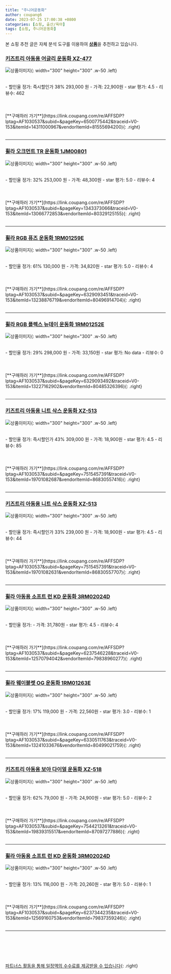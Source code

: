 ```yaml
---
title: "주니어운동화"
author: coupang6
date: 2023-07-25 17:00:38 +0800
categories: [쇼핑, 출산/육아]
tags: [쇼핑, 주니어운동화]
---
```


본 쇼핑 추천 글은 자체 분석 도구를 이용하여 [**상품**](https://link.coupang.com/a/bao1ui)을 추천하고 있습니다.

### [키즈트리 아동용 어글리 운동화 XZ-477](https://link.coupang.com/re/AFFSDP?lptag=AF1030537&subid=&pageKey=6500775442&traceid=V0-153&itemId=14311000967&vendorItemId=81555694200)

![상품이미지](https://thumbnail10.coupangcdn.com/thumbnails/remote/230x230ex/image/retail/images/3481312642772174-f1740985-d022-424f-b155-bbdd263410a0.jpg){: width="300" height="300" .w-50 .left}


<br>
- 할인율 정가: 즉시할인가 38%  293,000   원
- 가격: 22,900원
- star 평가: 4.5
- 리뷰수: 462
<br>
<br>
<br>
<br>
[**구매하러 가기**](https://link.coupang.com/re/AFFSDP?lptag=AF1030537&subid=&pageKey=6500775442&traceid=V0-153&itemId=14311000967&vendorItemId=81555694200){: .right}
<br>
<br>

---

### [휠라 오크먼트 TR 운동화 1JM00801](https://link.coupang.com/re/AFFSDP?lptag=AF1030537&subid=&pageKey=1343373066&traceid=V0-153&itemId=13066772853&vendorItemId=80329125155)

![상품이미지](https://thumbnail9.coupangcdn.com/thumbnails/remote/230x230ex/image/rs_quotation_api/fhkp4wsg/db2ae96e07af483893193a034bc54871.jpg){: width="300" height="300" .w-50 .left}


<br>
- 할인율 정가: 32%  253,000   원
- 가격: 48,300원
- star 평가: 5.0
- 리뷰수: 4
<br>
<br>
<br>
<br>
[**구매하러 가기**](https://link.coupang.com/re/AFFSDP?lptag=AF1030537&subid=&pageKey=1343373066&traceid=V0-153&itemId=13066772853&vendorItemId=80329125155){: .right}
<br>
<br>

---

### [휠라 RGB 퓨즈 운동화 1RM01259E](https://link.coupang.com/re/AFFSDP?lptag=AF1030537&subid=&pageKey=6329093451&traceid=V0-153&itemId=13238876719&vendorItemId=80496914704)

![상품이미지](https://thumbnail9.coupangcdn.com/thumbnails/remote/230x230ex/image/rs_quotation_api/czkiwvhi/33193feed28e474886df9a8fd6d9bf14.jpg){: width="300" height="300" .w-50 .left}


<br>
- 할인율 정가: 61%  130,000   원
- 가격: 34,820원
- star 평가: 5.0
- 리뷰수: 4
<br>
<br>
<br>
<br>
[**구매하러 가기**](https://link.coupang.com/re/AFFSDP?lptag=AF1030537&subid=&pageKey=6329093451&traceid=V0-153&itemId=13238876719&vendorItemId=80496914704){: .right}
<br>
<br>

---

### [휠라 RGB 플렉스 뉴데이 운동화 1RM01252E](https://link.coupang.com/re/AFFSDP?lptag=AF1030537&subid=&pageKey=6329093492&traceid=V0-153&itemId=13227162902&vendorItemId=80485326396)

![상품이미지](https://thumbnail6.coupangcdn.com/thumbnails/remote/230x230ex/image/rs_quotation_api/g8acwmci/ff35d53982b440e5a019167825d2592c.jpg){: width="300" height="300" .w-50 .left}


<br>
- 할인율 정가: 29%  298,000   원
- 가격: 33,150원
- star 평가: No data
- 리뷰수: 0
<br>
<br>
<br>
<br>
[**구매하러 가기**](https://link.coupang.com/re/AFFSDP?lptag=AF1030537&subid=&pageKey=6329093492&traceid=V0-153&itemId=13227162902&vendorItemId=80485326396){: .right}
<br>
<br>

---

### [키즈트리 아동용 니트 삭스 운동화 XZ-513](https://link.coupang.com/re/AFFSDP?lptag=AF1030537&subid=&pageKey=7515457391&traceid=V0-153&itemId=19701082687&vendorItemId=86830557416)

![상품이미지](https://thumbnail9.coupangcdn.com/thumbnails/remote/230x230ex/image/retail/images/2023/08/09/16/6/a3a3e518-1218-47a3-9816-a5d51e37bdca.jpg){: width="300" height="300" .w-50 .left}


<br>
- 할인율 정가: 즉시할인가 43%  309,000   원
- 가격: 18,900원
- star 평가: 4.5
- 리뷰수: 85
<br>
<br>
<br>
<br>
[**구매하러 가기**](https://link.coupang.com/re/AFFSDP?lptag=AF1030537&subid=&pageKey=7515457391&traceid=V0-153&itemId=19701082687&vendorItemId=86830557416){: .right}
<br>
<br>

---

### [키즈트리 아동용 니트 삭스 운동화 XZ-513](https://link.coupang.com/re/AFFSDP?lptag=AF1030537&subid=&pageKey=7515457391&traceid=V0-153&itemId=19701082631&vendorItemId=86830557707)

![상품이미지](https://thumbnail10.coupangcdn.com/thumbnails/remote/230x230ex/image/retail/images/2023/08/09/16/1/6908e1c3-c370-4d38-8656-434f467612e8.jpg){: width="300" height="300" .w-50 .left}


<br>
- 할인율 정가: 즉시할인가 33%  239,000   원
- 가격: 18,900원
- star 평가: 4.5
- 리뷰수: 44
<br>
<br>
<br>
<br>
[**구매하러 가기**](https://link.coupang.com/re/AFFSDP?lptag=AF1030537&subid=&pageKey=7515457391&traceid=V0-153&itemId=19701082631&vendorItemId=86830557707){: .right}
<br>
<br>

---

### [휠라 아동용 소프트 런 KD 운동화 3RM02024D](https://link.coupang.com/re/AFFSDP?lptag=AF1030537&subid=&pageKey=6237546228&traceid=V0-153&itemId=12570794042&vendorItemId=79838960277)

![상품이미지](https://thumbnail10.coupangcdn.com/thumbnails/remote/230x230ex/image/rs_quotation_api/pcpdqmwv/257e7bf6b90249f3b99ac0f3d8ce7731.jpg){: width="300" height="300" .w-50 .left}


<br>
- 할인율 정가: 
- 가격: 31,780원
- star 평가: 4.5
- 리뷰수: 4
<br>
<br>
<br>
<br>
[**구매하러 가기**](https://link.coupang.com/re/AFFSDP?lptag=AF1030537&subid=&pageKey=6237546228&traceid=V0-153&itemId=12570794042&vendorItemId=79838960277){: .right}
<br>
<br>

---

### [휠라 웨이블렛 OG 운동화 1RM01263E](https://link.coupang.com/re/AFFSDP?lptag=AF1030537&subid=&pageKey=6330511763&traceid=V0-153&itemId=13241033676&vendorItemId=80499021759)

![상품이미지](https://thumbnail8.coupangcdn.com/thumbnails/remote/230x230ex/image/rs_quotation_api/uhtiiwqw/39ed105e0c3d4fcbaf52dadb28233e58.jpg){: width="300" height="300" .w-50 .left}


<br>
- 할인율 정가: 17%  119,000   원
- 가격: 22,560원
- star 평가: 3.0
- 리뷰수: 1
<br>
<br>
<br>
<br>
[**구매하러 가기**](https://link.coupang.com/re/AFFSDP?lptag=AF1030537&subid=&pageKey=6330511763&traceid=V0-153&itemId=13241033676&vendorItemId=80499021759){: .right}
<br>
<br>

---

### [키즈트리 아동용 보아 다이얼 운동화 XZ-518](https://link.coupang.com/re/AFFSDP?lptag=AF1030537&subid=&pageKey=7544213261&traceid=V0-153&itemId=19839315517&vendorItemId=87097277886)

![상품이미지](https://thumbnail10.coupangcdn.com/thumbnails/remote/230x230ex/image/rs_quotation_api/kmsfiqku/e555fc98760c46e2b2fbec25e214df84.jpg){: width="300" height="300" .w-50 .left}


<br>
- 할인율 정가: 62%  79,000   원
- 가격: 24,900원
- star 평가: 5.0
- 리뷰수: 2
<br>
<br>
<br>
<br>
[**구매하러 가기**](https://link.coupang.com/re/AFFSDP?lptag=AF1030537&subid=&pageKey=7544213261&traceid=V0-153&itemId=19839315517&vendorItemId=87097277886){: .right}
<br>
<br>

---

### [휠라 아동용 소프트 런 KD 운동화 3RM02024D](https://link.coupang.com/re/AFFSDP?lptag=AF1030537&subid=&pageKey=6237344235&traceid=V0-153&itemId=12569160753&vendorItemId=79837359246)

![상품이미지](https://thumbnail6.coupangcdn.com/thumbnails/remote/230x230ex/image/retail/images/2021/12/15/13/9/c949a19e-d3b8-47e2-a68a-2be324aa58b9.jpg){: width="300" height="300" .w-50 .left}


<br>
- 할인율 정가: 13%  116,000   원
- 가격: 20,260원
- star 평가: 5.0
- 리뷰수: 1
<br>
<br>
<br>
<br>
[**구매하러 가기**](https://link.coupang.com/re/AFFSDP?lptag=AF1030537&subid=&pageKey=6237344235&traceid=V0-153&itemId=12569160753&vendorItemId=79837359246){: .right}
<br>
<br>

---
<br><br><br><br><br> [파트너스 활동을 통해 일정액의 수수료를 제공받을 수 있습니다](https://link.coupang.com/a/bao1ui){: .right}